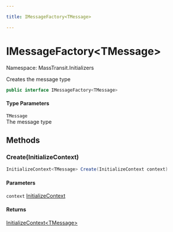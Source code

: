 ```yaml
---

title: IMessageFactory<TMessage>

---
```


# IMessageFactory\<TMessage\>

Namespace: MassTransit.Initializers

Creates the message type

```csharp
public interface IMessageFactory<TMessage>
```

#### Type Parameters

`TMessage`<br/>
The message type

## Methods

### **Create(InitializeContext)**

```csharp
InitializeContext<TMessage> Create(InitializeContext context)
```

#### Parameters

`context` [InitializeContext](../../masstransit-abstractions/masstransit-initializers/initializecontext)<br/>

#### Returns

[InitializeContext\<TMessage\>](../../masstransit-abstractions/masstransit-initializers/initializecontext-1)<br/>
